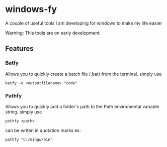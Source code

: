 # windows-fy
A couple of useful tools I am developing for windows to make my life easier

Warning: This tools are on early development.

## Features

### Batfy

Allows you to quickly create a batch file (.bat) from the terminal. simply use

`batfy -o <outputfilename> "code"`

### Pathfy 

Allows you to quickly add a folder's path to the Path enviromental variable string. simply use

`pathfy <path>`

<path> can be writen in quotation marks ex:
  
`pathfy "C:/mingw/bin"`
